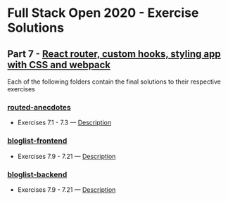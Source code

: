 # Full Stack Open 2020 - Exercise Solutions

## Part 7 - [React router, custom hooks, styling app with CSS and webpack](https://fullstackopen.com/en/part7)

Each of the following folders contain the final solutions to their respective exercises

### [routed-anecdotes](https://github.com/jeremy-ebinum/full-stack-open-2020/tree/master/part7/routed-anecdotes)

- Exercises 7.1 - 7.3 — [Description](https://fullstackopen.com/en/part7/react_router#exercises-7-1-7-3)

### [bloglist-frontend](https://github.com/jeremy-ebinum/full-stack-open-2020/tree/master/part7/bloglist-frontend)

- Exercises 7.9 - 7.21 — [Description](https://fullstackopen.com/en/part7/exercises_extending_the_bloglist#exercises-7-9-7-21)

### [bloglist-backend](https://github.com/jeremy-ebinum/full-stack-open-2020/tree/master/part7/bloglist-backend)

- Exercises 7.9 - 7.21 — [Description](https://fullstackopen.com/en/part7/exercises_extending_the_bloglist#exercises-7-9-7-21)
